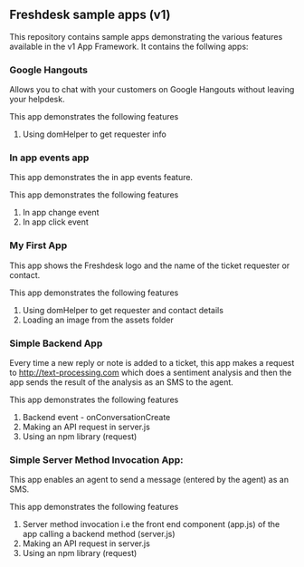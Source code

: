 ## Freshdesk sample apps (v1)
This repository contains sample apps demonstrating the various features available in the v1 App Framework. It contains the follwing apps:

### Google Hangouts

  Allows you to chat with your customers on Google Hangouts without leaving your helpdesk.

  This app demonstrates the following features
  1. Using domHelper to get requester info

### In app events app

  This app demonstrates the in app events feature.

  This app demonstrates the following features
  1. In app change event
  2. In app click event

### My First App

This app shows the Freshdesk logo and the name of the ticket requester or contact.

This app demonstrates the following features
1. Using domHelper to get requester and contact details
2. Loading an image from the assets folder

### Simple Backend App

Every time a new reply or note is added to a ticket, this app makes a request to http://text-processing.com which does a sentiment analysis and then the app sends the result of the analysis as an SMS to the agent.

  This app demonstrates the following features
  1. Backend event - onConversationCreate
  2. Making an API request in server.js
  3. Using an npm library (request)


### Simple Server Method Invocation App:

 This app enables an agent to send a message (entered by the agent) as an SMS.

  This app demonstrates the following features
  1. Server method invocation i.e the front end component (app.js) of the app calling a backend method (server.js)
  2. Making an API request in server.js
  3. Using an npm library (request)

